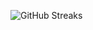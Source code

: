 ![GitHub Streaks](https://github-streaks-mqc9.onrender.com/streak/happilli/image?theme=midnight&cache_bust=1743368968&lang=ja)
